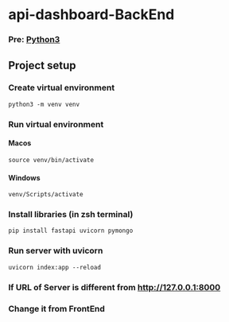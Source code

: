 # api-dashboard-BackEnd

### Pre: [Python3](https://www.python.org/)


## Project setup


### Create virtual environment
```
python3 -m venv venv
```

### Run virtual environment
#### Macos
```
source venv/bin/activate
```
#### Windows
```
venv/Scripts/activate
```

### Install libraries (in zsh terminal)
```
pip install fastapi uvicorn pymongo
```

### Run server with uvicorn
```
uvicorn index:app --reload
```

### If URL of Server is different from http://127.0.0.1:8000
### Change it from FrontEnd

